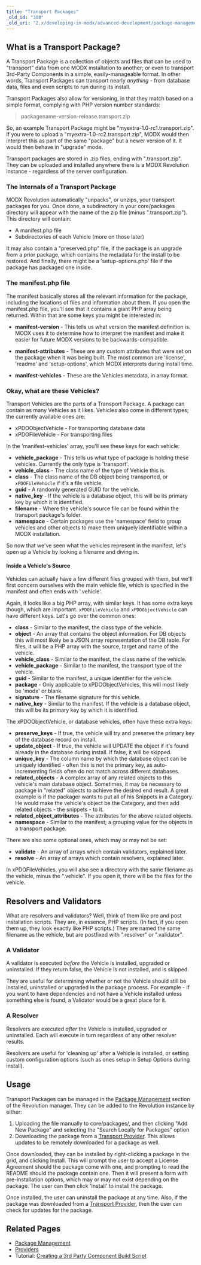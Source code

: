 ```yaml
---
title: "Transport Packages"
_old_id: "308"
_old_uri: "2.x/developing-in-modx/advanced-development/package-management/transport-packages"
---
```


## What is a Transport Package?

A Transport Package is a collection of objects and files that can be used to "transport" data from one MODX installation to another; or even to transport 3rd-Party Components in a simple, easily-manageable format. In other words, Transport Packages can transport nearly _anything_ - from database data, files and even scripts to run during its install.

Transport Packages also allow for versioning, in that they match based on a simple format, complying with PHP version number standards:

> packagename-version-release.transport.zip

So, an example Transport Package might be "myextra-1.0-rc1.transport.zip". If you were to upload a "myextra-1.0-rc2.transport.zip", MODX would then interpret this as part of the same "package" but a newer version of it. It would then behave in "upgrade" mode.

Transport packages are stored in .zip files, ending with ".transport.zip". They can be uploaded and installed anywhere there is a MODX Revolution instance - regardless of the server configuration.

### The Internals of a Transport Package

MODX Revolution automatically "unpacks", or unzips, your transport packages for you. Once done, a subdirectory in your core/packages directory will appear with the name of the zip file (minus ".transport.zip"). This directory will contain:

-   A manifest.php file
-   Subdirectories of each Vehicle (more on those later)

It may also contain a "preserved.php" file, if the package is an upgrade from a prior package, which contains the metadata for the install to be restored. And finally, there might be a 'setup-options.php' file if the package has packaged one inside.

### The manifest.php file

The manifest basically stores all the relevant information for the package, including the locations of files and information about them. If you open the manifest.php file, you'll see that it contains a giant PHP array being returned. Within that are some keys you might be interested in:

-   **manifest-version** - This tells us what version the manifest definition is. MODX uses it to determine how to interpret the manifest and make it easier for future MODX versions to be backwards-compatible.

-   **manifest-attributes** - These are any custom attributes that were set on the package when it was being built. The most common are 'license', 'readme' and 'setup-options', which MODX interprets during install time.

-   **manifest-vehicles** - These are the Vehicles metadata, in array format.

### Okay, what are these Vehicles?

Transport Vehicles are the parts of a Transport Package. A package can contain as many Vehicles as it likes. Vehicles also come in different types; the currently available ones are:

-   xPDOObjectVehicle - For transporting database data
-   xPDOFileVehicle - For transporting files

In the 'manifest-vehicles' array, you'll see these keys for each vehicle:

-   **vehicle_package** - This tells us what type of package is holding these vehicles. Currently the only type is 'transport'.
-   **vehicle_class** - The class name of the type of Vehicle this is.
-   **class** - The class name of the DB object being transported, or `xPDOFileVehicle` if it's a file vehicle.
-   **guid** - A randomly generated GUID for the vehicle.
-   **native_key** - If the vehicle is a database object, this will be its primary key by which it is identified.
-   **filename** - Where the vehicle's source file can be found within the transport package's folder.
-   **namespace** - Certain packages use the 'namespace' field to group vehicles and other objects to make them uniquely identifiable within a MODX installation.

So now that we've seen what the vehicles represent in the manifest, let's open up a Vehicle by looking a filename and diving in.

#### Inside a Vehicle's Source

Vehicles can actually have a few different files grouped with them, but we'll first concern ourselves with the main vehicle file, which is specified in the manifest and often ends with '.vehicle'.

Again, it looks like a big PHP array, with similar keys. It has some extra keys though, which are important. `xPDOFileVehicle` and `xPDOObjectVehicle` can have different keys. Let's go over the common ones:

-   **class** - Similar to the manifest, the class type of the vehicle.
-   **object** - An array that contains the object information. For DB objects this will most likely be a JSON array representation of the DB table. For files, it will be a PHP array with the source, target and name of the vehicle.
-   **vehicle_class** - Similar to the manifest, the class name of the vehicle.
-   **vehicle_package** - Similar to the manifest, the transport type of the vehicle.
-   **guid** - Similar to the manifest, a unique identifier for the vehicle.
-   **package** - Only applicable to xPDOObjectVehicles, this will most likely be 'modx' or blank.
-   **signature** - The filename signature for this vehicle.
-   **native_key** - Similar to the manifest. If the vehicle is a database object, this will be its primary key by which it is identified.

The xPDOObjectVehicle, or database vehicles, often have these extra keys:

-   **preserve_keys** - If true, the vehicle will try and preserve the primary key of the database record on install.
-   **update_object** - If true, the vehicle will UPDATE the object if it's found already in the database during install. If false, it will be skipped.
-   **unique_key** - The column name by which the database object can be uniquely identified - often this is not the primary key, as auto-incrementing fields often do not match across different databases.
-   **related_objects** - A complex array of any related objects to this vehicle's main database object. Sometimes, it may be necessary to package in "related" objects to achieve the desired end result. A great example is if the packager wants to put all of his Snippets in a Category. He would make the vehicle's object be the Category, and then add related objects - the snippets - to it.
-   **related_object_attributes** - The attributes for the above related objects.
-   **namespace** - Similar to the manifest; a grouping value for the objects in a transport package.

There are also some optional ones, which may or may not be set:

-   **validate** - An array of arrays which contain validators, explained later.
-   **resolve** - An array of arrays which contain resolvers, explained later.

In xPDOFileVehicles, you will also see a directory with the same filename as the vehicle, minus the ".vehicle". If you open it, there will be the files for the vehicle.

## Resolvers and Validators

What are resolvers and validators? Well, think of them like pre and post installation scripts. They are, in essence, PHP scripts. (In fact, if you open them up, they look exactly like PHP scripts.) They are named the same filename as the vehicle, but are postfixed with ".resolver" or ".validator".

### A Validator

A validator is executed _before_ the Vehicle is installed, upgraded or uninstalled. If they return false, the Vehicle is not installed, and is skipped.

They are useful for determining whether or not the Vehicle should still be installed, uninstalled or upgraded in the package process. For example - if you want to have dependencies and not have a Vehicle installed unless something else is found, a Validator would be a great place for it.

### A Resolver

Resolvers are executed _after_ the Vehicle is installed, upgraded or uninstalled. Each will execute in turn regardless of any other resolver results.

Resolvers are useful for 'cleaning up' after a Vehicle is installed, or setting custom configuration options (such as ones setup in Setup Options during install).

## Usage

Transport Packages can be managed in the [Package Management](extending-modx/transport-packages "Package Management") section of the Revolution manager. They can be added to the Revolution instance by either:

1. Uploading the file manually to core/packages/, and then clicking "Add New Package" and selecting the "Search Locally for Packages" option
2. Downloading the package from a [Transport Provider](building-sites/extras/providers "Providers"). This allows updates to be remotely downloaded for a package as well.

Once downloaded, they can be installed by right-clicking a package in the grid, and clicking Install. This will prompt the user to accept a License Agreement should the package come with one, and prompting to read the README should the package contain one. Then it will present a form with pre-installation options, which may or may not exist depending on the package. The user can then click 'Install' to install the package.

Once installed, the user can uninstall the package at any time. Also, if the package was downloaded from a [Transport Provider](building-sites/extras/providers "Providers"), then the user can check for updates for the package.

## Related Pages

-   [Package Management](extending-modx/transport-packages "Package Management")
-   [Providers](building-sites/extras/providers "Providers")
-   Tutorial: [Creating a 3rd Party Component Build Script](extending-modx/transport-packages/build-script "Creating a 3rd Party Component Build Script")
